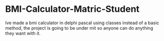 # BMI-Calculator-Matric-Student
Ive made a bmi calculator in delphi pascal using classes instead of a basic method, the project is going to be under mit so anyone can do anything they want with it.
